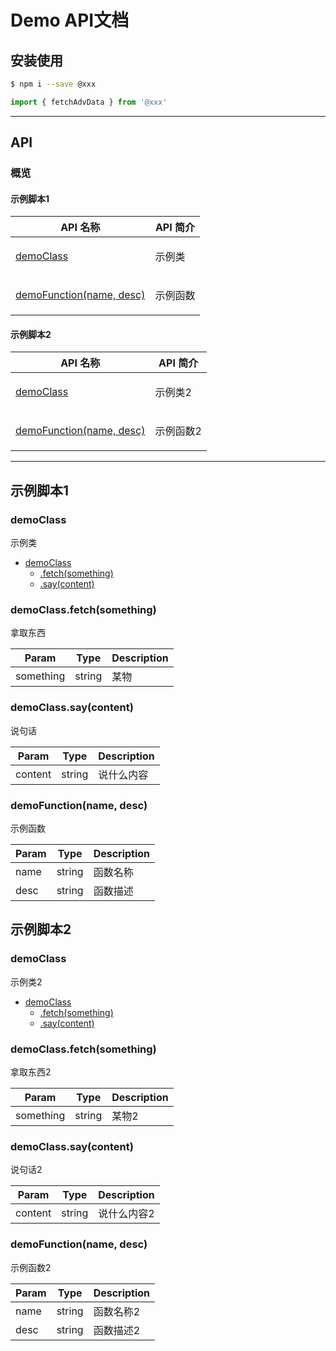 # Demo API文档


## 安装使用

```sh
$ npm i --save @xxx

```

```javascript
import { fetchAdvData } from '@xxx'
```

---

## API

### 概览

#### 示例脚本1

| API 名称 | API 简介 |
|---- | ---- |
|<a href="#demoClass">demoClass</a>|<p>示例类</p>
|<a href="#demoFunction">demoFunction(name, desc)</a>|<p>示例函数</p>

#### 示例脚本2

| API 名称 | API 简介 |
|---- | ---- |
|<a href="#demoClass">demoClass</a>|<p>示例类2</p>
|<a href="#demoFunction">demoFunction(name, desc)</a>|<p>示例函数2</p>


---

## 示例脚本1

<a name="demoClass"></a>

### demoClass
示例类


* [demoClass](#demoClass)
    * [.fetch(something)](#demoClass+fetch)
    * [.say(content)](#demoClass+say)

<a name="demoClass+fetch"></a>

### demoClass.fetch(something)
拿取东西


| Param | Type | Description |
| --- | --- | --- |
| something | string | 某物 |

<a name="demoClass+say"></a>

### demoClass.say(content)
说句话


| Param | Type | Description |
| --- | --- | --- |
| content | string | 说什么内容 |

<a name="demoFunction"></a>

### demoFunction(name, desc)
示例函数


| Param | Type | Description |
| --- | --- | --- |
| name | string | 函数名称 |
| desc | string | 函数描述 |



## 示例脚本2

<a name="demoClass"></a>

### demoClass
示例类2


* [demoClass](#demoClass)
    * [.fetch(something)](#demoClass+fetch)
    * [.say(content)](#demoClass+say)

<a name="demoClass+fetch"></a>

### demoClass.fetch(something)
拿取东西2


| Param | Type | Description |
| --- | --- | --- |
| something | string | 某物2 |

<a name="demoClass+say"></a>

### demoClass.say(content)
说句话2


| Param | Type | Description |
| --- | --- | --- |
| content | string | 说什么内容2 |

<a name="demoFunction"></a>

### demoFunction(name, desc)
示例函数2


| Param | Type | Description |
| --- | --- | --- |
| name | string | 函数名称2 |
| desc | string | 函数描述2 |



